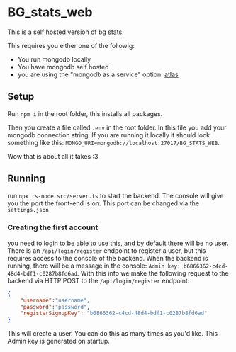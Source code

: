 # BG_stats_web
This is a self hosted version of [bg stats](https://www.bgstatsapp.com/).

This requires you either one of the followig:
- You run mongodb locally
- You have mongodb self hosted
- you are using the "mongodb as a service" option: [atlas](https://www.mongodb.com/products/platform/atlas-database)

## Setup

Run `npm i` in the root folder, this installs all packages.

Then you create a file called `.env` in the root folder. In this file you add your mongodb connection string. If you are running it locally it should look something like this: `MONGO_URI=mongodb://localhost:27017/BG_STATS_WEB`.

Wow that is about all it takes :3

## Running

run `npx ts-node src/server.ts` to start the backend. The console will give you the port the front-end is on. This port can be changed via the `settings.json`

### Creating the first account

you need to login to be able to use this, and by default there will be no user. There is an `/api/login/register` endpoint to register a user, but this requires access to the console of the backend. When the backend is running, there will be a message in the console: `Admin key: b6866362-c4cd-48d4-bdf1-c0287b8fd6ad`. With this info we make the following request to the backend via HTTP POST to the `/api/login/register` endpoint:
```json
{
    "username":"username",
    "password":"password",
    "registerSignupKey": "b6866362-c4cd-48d4-bdf1-c0287b8fd6ad"
}
```

This will create a user. You can do this as many times as you'd like. This Admin key is generated on startup.
